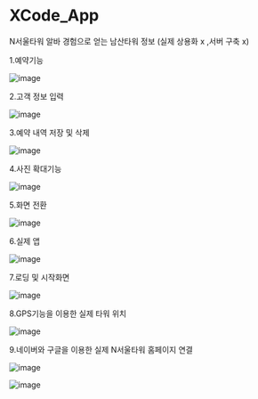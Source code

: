 # XCode_App
 
N서울타워 알바 경험으로 얻는 남산타워 정보 (실제 상용화 x ,서버 구축 x)

1.예약기능

![image](https://user-images.githubusercontent.com/48191157/71570848-98beb300-2b1a-11ea-909d-be00523e7887.png)

2.고객 정보 입력

![image](https://user-images.githubusercontent.com/48191157/71570853-9eb49400-2b1a-11ea-9cf1-c70add2da86f.png)

3.예약 내역 저장 및 삭제

![image](https://user-images.githubusercontent.com/48191157/71570859-a2e0b180-2b1a-11ea-81ac-1cb10b584965.png)


4.사진 확대기능

![image](https://user-images.githubusercontent.com/48191157/71570861-a7a56580-2b1a-11ea-8a22-179ea8db17dd.png)


5.화면 전환

![image](https://user-images.githubusercontent.com/48191157/71570863-abd18300-2b1a-11ea-8587-fb3a9051a206.png)

6.실제 앱

![image](https://user-images.githubusercontent.com/48191157/71570868-af650a00-2b1a-11ea-877c-e0355601ddc7.png)

7.로딩 및 시작화면

![image](https://user-images.githubusercontent.com/48191157/71570873-b3912780-2b1a-11ea-8a38-818a1fc36f0a.png)

8.GPS기능을 이용한 실제 타워 위치

![image](https://user-images.githubusercontent.com/48191157/71570876-b7bd4500-2b1a-11ea-9419-bca39d137f8c.png)

9.네이버와 구글을 이용한 실제 N서울타워 홈페이지 연결

![image](https://user-images.githubusercontent.com/48191157/71570877-bc81f900-2b1a-11ea-82a1-0f0b8c22395a.png)

![image](https://user-images.githubusercontent.com/48191157/71570881-c0158000-2b1a-11ea-981d-5df58c322985.png)

